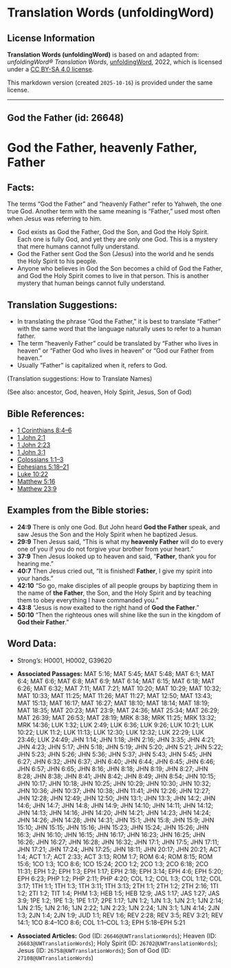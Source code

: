 # Translation Words (unfoldingWord)

## License Information

**Translation Words (unfoldingWord)** is based on and adapted from: _unfoldingWord® Translation Words_, [unfoldingWord](https://unfoldingword.org/utw), 2022, which is licensed under a [CC BY-SA 4.0 license](https://creativecommons.org/licenses/by-sa/4.0/legalcode.en).

This markdown version (created `2025-10-16`) is provided under the same license.



--------------------------------

## God the Father (id: 26648)

God the Father, heavenly Father, Father
=======================================

Facts:
------

The terms “God the Father” and “heavenly Father” refer to Yahweh, the one true God. Another term with the same meaning is “Father,” used most often when Jesus was referring to him.

* God exists as God the Father, God the Son, and God the Holy Spirit. Each one is fully God, and yet they are only one God. This is a mystery that mere humans cannot fully understand.
* God the Father sent God the Son (Jesus) into the world and he sends the Holy Spirit to his people.
* Anyone who believes in God the Son becomes a child of God the Father, and God the Holy Spirit comes to live in that person. This is another mystery that human beings cannot fully understand.

Translation Suggestions:
------------------------

* In translating the phrase “God the Father,” it is best to translate “Father” with the same word that the language naturally uses to refer to a human father.
* The term “heavenly Father” could be translated by “Father who lives in heaven” or “Father God who lives in heaven” or “God our Father from heaven.”
* Usually “Father” is capitalized when it, refers to God.

(Translation suggestions: How to Translate Names)

(See also: ancestor, God, heaven, Holy Spirit, Jesus, Son of God)

Bible References:
-----------------

* [1 Corinthians 8:4–6](https://ref.ly/1Cor8:4-1Cor8:6)
* [1 John 2:1](https://ref.ly/1John2:1)
* [1 John 2:23](https://ref.ly/1John2:23)
* [1 John 3:1](https://ref.ly/1John3:1)
* [Colossians 1:1–3](https://ref.ly/Col1:1-Col1:3)
* [Ephesians 5:18–21](https://ref.ly/Eph5:18-Eph5:21)
* [Luke 10:22](https://ref.ly/Luke10:22)
* [Matthew 5:16](https://ref.ly/Matt5:16)
* [Matthew 23:9](https://ref.ly/Matt23:9)

Examples from the Bible stories:
--------------------------------

* **24:9** There is only one God. But John heard **God the Father** speak, and saw Jesus the Son and the Holy Spirit when he baptized Jesus.
* **29:9** Then Jesus said, “This is what my **heavenly Father** will do to every one of you if you do not forgive your brother from your heart.”
* **37:9** Then Jesus looked up to heaven and said, “**Father**, thank you for hearing me.”
* **40:7** Then Jesus cried out, “It is finished! **Father**, I give my spirit into your hands.”
* **42:10** “So go, make disciples of all people groups by baptizing them in the name of **the Father**, the Son, and the Holy Spirit and by teaching them to obey everything I have commanded you.”
* **43:8** “Jesus is now exalted to the right hand of **God the Father**.”
* **50:10** “Then the righteous ones will shine like the sun in the kingdom of **God their Father**.”

Word Data:
----------

* Strong’s: H0001, H0002, G39620

* **Associated Passages:** MAT 5:16; MAT 5:45; MAT 5:48; MAT 6:1; MAT 6:4; MAT 6:6; MAT 6:8; MAT 6:9; MAT 6:14; MAT 6:15; MAT 6:18; MAT 6:26; MAT 6:32; MAT 7:11; MAT 7:21; MAT 10:20; MAT 10:29; MAT 10:32; MAT 10:33; MAT 11:25; MAT 11:26; MAT 11:27; MAT 12:50; MAT 13:43; MAT 15:13; MAT 16:17; MAT 16:27; MAT 18:10; MAT 18:14; MAT 18:19; MAT 18:35; MAT 20:23; MAT 23:9; MAT 24:36; MAT 25:34; MAT 26:29; MAT 26:39; MAT 26:53; MAT 28:19; MRK 8:38; MRK 11:25; MRK 13:32; MRK 14:36; LUK 1:32; LUK 2:49; LUK 6:36; LUK 9:26; LUK 10:21; LUK 10:22; LUK 11:2; LUK 11:13; LUK 12:30; LUK 12:32; LUK 22:29; LUK 23:46; LUK 24:49; JHN 1:14; JHN 1:18; JHN 2:16; JHN 3:35; JHN 4:21; JHN 4:23; JHN 5:17; JHN 5:18; JHN 5:19; JHN 5:20; JHN 5:21; JHN 5:22; JHN 5:23; JHN 5:26; JHN 5:36; JHN 5:37; JHN 5:43; JHN 5:45; JHN 6:27; JHN 6:32; JHN 6:37; JHN 6:40; JHN 6:44; JHN 6:45; JHN 6:46; JHN 6:57; JHN 6:65; JHN 8:16; JHN 8:18; JHN 8:19; JHN 8:27; JHN 8:28; JHN 8:38; JHN 8:41; JHN 8:42; JHN 8:49; JHN 8:54; JHN 10:15; JHN 10:17; JHN 10:18; JHN 10:25; JHN 10:29; JHN 10:30; JHN 10:32; JHN 10:36; JHN 10:37; JHN 10:38; JHN 11:41; JHN 12:26; JHN 12:27; JHN 12:28; JHN 12:49; JHN 12:50; JHN 13:1; JHN 13:3; JHN 14:2; JHN 14:6; JHN 14:7; JHN 14:8; JHN 14:9; JHN 14:10; JHN 14:11; JHN 14:12; JHN 14:13; JHN 14:16; JHN 14:20; JHN 14:21; JHN 14:23; JHN 14:24; JHN 14:26; JHN 14:28; JHN 14:31; JHN 15:1; JHN 15:8; JHN 15:9; JHN 15:10; JHN 15:15; JHN 15:16; JHN 15:23; JHN 15:24; JHN 15:26; JHN 16:3; JHN 16:10; JHN 16:15; JHN 16:17; JHN 16:23; JHN 16:25; JHN 16:26; JHN 16:27; JHN 16:28; JHN 16:32; JHN 17:1; JHN 17:5; JHN 17:11; JHN 17:21; JHN 17:24; JHN 17:25; JHN 18:11; JHN 20:17; JHN 20:21; ACT 1:4; ACT 1:7; ACT 2:33; ACT 3:13; ROM 1:7; ROM 6:4; ROM 8:15; ROM 15:6; 1CO 1:3; 1CO 8:6; 1CO 15:24; 2CO 1:2; 2CO 1:3; 2CO 6:18; 2CO 11:31; EPH 1:2; EPH 1:3; EPH 1:17; EPH 2:18; EPH 3:14; EPH 4:6; EPH 5:20; EPH 6:23; PHP 1:2; PHP 2:11; PHP 4:20; COL 1:2; COL 1:3; COL 1:12; COL 3:17; 1TH 1:1; 1TH 1:3; 1TH 3:11; 1TH 3:13; 2TH 1:1; 2TH 1:2; 2TH 2:16; 1TI 1:2; 2TI 1:2; TIT 1:4; PHM 1:3; HEB 1:5; HEB 12:9; JAS 1:17; JAS 1:27; JAS 3:9; 1PE 1:2; 1PE 1:3; 1PE 1:17; 2PE 1:17; 1JN 1:2; 1JN 1:3; 1JN 2:1; 1JN 2:14; 1JN 2:15; 1JN 2:16; 1JN 2:22; 1JN 2:23; 1JN 2:24; 1JN 3:1; 1JN 4:14; 2JN 1:3; 2JN 1:4; 2JN 1:9; JUD 1:1; REV 1:6; REV 2:28; REV 3:5; REV 3:21; REV 14:1; 1CO 8:4–1CO 8:6; COL 1:1–COL 1:3; EPH 5:18–EPH 5:21
* **Associated Articles:** God (ID: `26646@UWTranslationWords`); Heaven (ID: `26683@UWTranslationWords`); Holy Spirit (ID: `26702@UWTranslationWords`); Jesus (ID: `26758@UWTranslationWords`); Son of God (ID: `27108@UWTranslationWords`)

